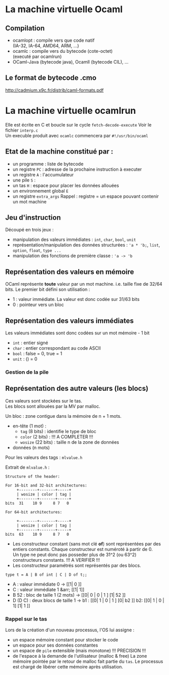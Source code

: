 # La machine virtuelle Ocaml

## Compilation
* ocamlopt : compile vers que code natif  
(IA-32, IA-64, AMD64, ARM, ...)
* ocamlc : compile vers du bytecode (cote-octet)  
(executé par ocamlrun)
* OCaml-Java (bytecode java), Ocamll (bytecode CIL), ...


## Le format de bytecode .cmo
http://cadmium.x9c.fr/distrib/caml-formats.pdf

# La machine virtuelle ocamlrun
Elle est écrite en C et boucle sur le cycle `fetch-decode-execute`
Voir le fichier `interp.c`  
Un execuble produit avec `ocamlc` commencera par `#!/usr/bin/ocaml`

## Etat de la machine constitué par :
* un programme : liste de bytecode
* un registre `PC` : adresse de la prochaine instruction à executer
* un registre `A` : l'accumulateur
* une pile `S` : 
* un tas `H` : espace pour placer les données allouées
* un environnement global `E`
* un registre `extra_args`
Rappel : registre = un espace pouvant contenir un mot machine

## Jeu d'instruction
Découpé en trois jeux :
* manipulation des valeurs immédiates : `int`, `char`, `bool`, `unit`
* représentation/manipulation des données structurées : `'a * 'b;`, `list`, `option`, `float`, `type ...`
* manipulation des fonctions de première classe : `'a -> 'b`

## Représentation des valeurs en mémoire
OCaml représente __toute__ valeur par un mot machine. i.e. taille fixe de 32/64 bits. Le premier bit défini son utilisation :
* 1 : valeur immédiate. La valeur est donc codée sur 31/63 bits
* 0 : pointeur vers un bloc

## Représentation des valeurs immédiates
Les valeurs immédiates sont donc codées sur un mot mémoire - 1 bit
* `int` : entier signé
* `char` : entier correspondant au code	ASCII
* `bool` : false = 0, true = 1
* `unit` : () = 0

### Gestion de la pile


## Représentation des autre valeurs (les blocs)
Ces valeurs sont stockées sur le tas.  
Les blocs sont allouées par la MV par malloc.

Un bloc : zone contigue dans la mémoire de n + 1 mots.
* en-tête (1 mot) :
  * `tag` (8 bits) : identifie le type de bloc
  * `color` (2 bits) : !!! A COMPLETER !!!
  * `wosize` (22 bits) : taille n de la zone de données
* données (n mots)

Pour les valeurs des tags : `mlvalue.h`

Extrait de `mlvalue.h` :
```
Structure of the header:

For 16-bit and 32-bit architectures:
     +--------+-------+-----+
     | wosize | color | tag |
     +--------+-------+-----+
bits  31    10 9     8 7   0

For 64-bit architectures:

     +--------+-------+-----+
     | wosize | color | tag |
     +--------+-------+-----+
bits  63    10 9     8 7   0
```

* Les constructeur constant (sans mot clé __of__) sont représentées par des entiers constants. Chaque constructeur est numéroté à partir de 0.  
Un type ne peut donc pas posseder plus de 31^2 (ou 63^2) constructeurs constants. !!! A VERIFIER !!!
* Les constructeur paramétrés sont représentés par des blocs.
```
type t = A | B of int | C | D of t;;
```
* A : valeur immédiate 0 &rarr; [[1| 0 ]]
* C : valeur immédiate 1 &arr; [[1| 1]]
* B 52 : bloc de taille 1 (2 mots) &rarr; [[0| 0 | 0 | 1 ] [1| 52 ]]
* D (D C) : deux blocs de taille 1 &rarr;
b1 : [[0| 1 | 0 | 1 ] [0| b2 ]] b2: [[0| 1 | 0 | 1] [1| 1 ]]

### Rappel sur le tas
Lors de la création d'un nouveau processus, l'OS lui assigne :
* un espace mémoire constant pour stocker le code
* un espace pour ses données constantes
* un espace de `pile` extensible (mais monotone) !!! PRECISION !!!
* de l'espace à la demande de l'utilisateur (malloc & free)
La zone mémoire pointée par le retour de malloc fait partie du `tas`. Le processus est chargé de libérer cette mémoire après utilisation.

